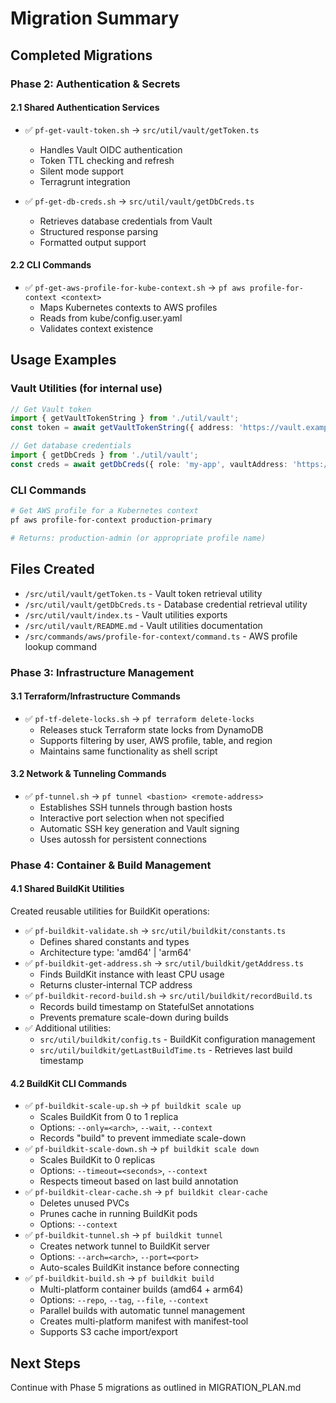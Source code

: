 # Migration Summary

## Completed Migrations

### Phase 2: Authentication & Secrets

#### 2.1 Shared Authentication Services
- ✅ `pf-get-vault-token.sh` → `src/util/vault/getToken.ts`
  - Handles Vault OIDC authentication
  - Token TTL checking and refresh
  - Silent mode support
  - Terragrunt integration

- ✅ `pf-get-db-creds.sh` → `src/util/vault/getDbCreds.ts`
  - Retrieves database credentials from Vault
  - Structured response parsing
  - Formatted output support

#### 2.2 CLI Commands
- ✅ `pf-get-aws-profile-for-kube-context.sh` → `pf aws profile-for-context <context>`
  - Maps Kubernetes contexts to AWS profiles
  - Reads from kube/config.user.yaml
  - Validates context existence

## Usage Examples

### Vault Utilities (for internal use)
```typescript
// Get Vault token
import { getVaultTokenString } from './util/vault';
const token = await getVaultTokenString({ address: 'https://vault.example.com' });

// Get database credentials
import { getDbCreds } from './util/vault';
const creds = await getDbCreds({ role: 'my-app', vaultAddress: 'https://vault.example.com' });
```

### CLI Commands
```bash
# Get AWS profile for a Kubernetes context
pf aws profile-for-context production-primary

# Returns: production-admin (or appropriate profile name)
```

## Files Created
- `/src/util/vault/getToken.ts` - Vault token retrieval utility
- `/src/util/vault/getDbCreds.ts` - Database credential retrieval utility
- `/src/util/vault/index.ts` - Vault utilities exports
- `/src/util/vault/README.md` - Vault utilities documentation
- `/src/commands/aws/profile-for-context/command.ts` - AWS profile lookup command

### Phase 3: Infrastructure Management

#### 3.1 Terraform/Infrastructure Commands
- ✅ `pf-tf-delete-locks.sh` → `pf terraform delete-locks`
  - Releases stuck Terraform state locks from DynamoDB
  - Supports filtering by user, AWS profile, table, and region
  - Maintains same functionality as shell script

#### 3.2 Network & Tunneling Commands
- ✅ `pf-tunnel.sh` → `pf tunnel <bastion> <remote-address>`
  - Establishes SSH tunnels through bastion hosts
  - Interactive port selection when not specified
  - Automatic SSH key generation and Vault signing
  - Uses autossh for persistent connections

### Phase 4: Container & Build Management

#### 4.1 Shared BuildKit Utilities
Created reusable utilities for BuildKit operations:
- ✅ `pf-buildkit-validate.sh` → `src/util/buildkit/constants.ts`
  - Defines shared constants and types
  - Architecture type: 'amd64' | 'arm64'
- ✅ `pf-buildkit-get-address.sh` → `src/util/buildkit/getAddress.ts`
  - Finds BuildKit instance with least CPU usage
  - Returns cluster-internal TCP address
- ✅ `pf-buildkit-record-build.sh` → `src/util/buildkit/recordBuild.ts`
  - Records build timestamp on StatefulSet annotations
  - Prevents premature scale-down during builds
- ✅ Additional utilities:
  - `src/util/buildkit/config.ts` - BuildKit configuration management
  - `src/util/buildkit/getLastBuildTime.ts` - Retrieves last build timestamp

#### 4.2 BuildKit CLI Commands
- ✅ `pf-buildkit-scale-up.sh` → `pf buildkit scale up`
  - Scales BuildKit from 0 to 1 replica
  - Options: `--only=<arch>`, `--wait`, `--context`
  - Records "build" to prevent immediate scale-down
- ✅ `pf-buildkit-scale-down.sh` → `pf buildkit scale down`
  - Scales BuildKit to 0 replicas
  - Options: `--timeout=<seconds>`, `--context`
  - Respects timeout based on last build annotation
- ✅ `pf-buildkit-clear-cache.sh` → `pf buildkit clear-cache`
  - Deletes unused PVCs
  - Prunes cache in running BuildKit pods
  - Options: `--context`
- ✅ `pf-buildkit-tunnel.sh` → `pf buildkit tunnel`
  - Creates network tunnel to BuildKit server
  - Options: `--arch=<arch>`, `--port=<port>`
  - Auto-scales BuildKit instance before connecting
- ✅ `pf-buildkit-build.sh` → `pf buildkit build`
  - Multi-platform container builds (amd64 + arm64)
  - Options: `--repo`, `--tag`, `--file`, `--context`
  - Parallel builds with automatic tunnel management
  - Creates multi-platform manifest with manifest-tool
  - Supports S3 cache import/export

## Next Steps
Continue with Phase 5 migrations as outlined in MIGRATION_PLAN.md